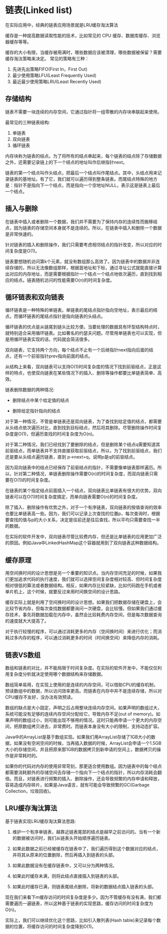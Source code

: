 # 链表(Linked list)

在实际应用中，经典的链表应用场景就是LRU缓存淘汰算法

缓存是一种提高数据读取性能的技术，比如常见的 CPU 缓存、数据库缓存、浏览器缓存等等。

缓存的大小有限，当缓存被用满时，哪些数据应该被清理，哪些数据被保留？需要缓存淘汰策略来决定。
常见的策略有三种：

1. 先进先出策略FIFO(First In，First Out)
2. 最少使用策略LFU(Least Frequently Used)
3. 最近最少使用策略LRU(Least Recently Used)

## 存储结构

链表不需要一块连续的内存空间，它通过指针将一组零散的内存块串联起来使用。

最常见的三种链表结构:

1. 单链表
2. 双向链表
3. 循环链表

内存块称为链表的结点。为了将所有的结点串起来，每个链表的结点除了存储数据之外，还需要记录链上的下一个结点的地址叫作后继指针next。

链表的第一个结点叫作头结点，把最后一个结点叫作尾结点。其中，头结点用来记录链表的基地址。有了它，我们就可以遍历得到整条链表。而尾结点特殊的地方是：指针不是指向下一个结点，而是指向一个空地址NULL，表示这是链表上最后一个结点。

## 插入与删除

在链表中插入或者删除一个数据，我们并不需要为了保持内存的连续性而搬移结点，因为链表的存储空间本身就不是连续的。所以，在链表中插入和删除一个数据是非常快速的。

针对链表的插入和删除操作，我们只需要考虑相邻结点的指针改变，所以对应的时间复杂度是O(1)。

链表要想随机访问第k个元素，就没有数组那么高效了。因为链表中的数据并非连续存储的，所以无法像数组那样，根据首地址和下标，通过寻址公式就能直接计算出对应的内存地址，而是需要根据指针一个结点一个结点地依次遍历，直到找到相应的结点。链表随机访问的性能需要O(n)的时间复杂度。

## 循环链表和双向链表

循环链表是一种特殊的单链表。单链表的尾结点指针指向空地址，表示最后的结点。而循环链表的尾结点指针是指向链表的头结点。

循环链表的优点是从链尾到链头比较方便。当要处理的数据具有环型结构特点时，就特别适合采用循环链表。比如著名的约瑟夫问题。尽管用单链表也可以实现，但是用循环链表实现的话，代码就会简洁很多。

双向链表，它支持两个方向，每个结点不止有一个后继指针next指向后面的结点，还有一个前驱指针prev指向前面的结点。

从结构上来看，双向链表可以支持O(1)时间复杂度的情况下找到前驱结点，正是这样的特点，也使双向链表在某些情况下的插入、删除等操作都要比单链表简单、高效。

链表删除数据的两种情况:

* 删除结点中某个给定值的结点

* 删除给定指针指向的结点

对于第一种情况，不管是单链表还是双向链表，为了查找到给定值的结点，都需要从头结点依次遍历对比，直到找到目标结点，然后将其删除。尽管删除操作时间复杂度是O(1)，但遍历查找的时间复杂度为O(n)。

对于第二种情况，我们已经找到了要删除的结点，但是删除某个结点q需要知道其前驱结点，而单链表并不支持直接获取前驱结点，所以，为了找到前驱结点，我们还是要从头结点遍历链表，直到 p->next=q，说明p是q的前驱结点。

因为双向链表中的结点已经保存了前驱结点的指针，不需要像单链表那样遍历。所以，针对第二种情况，单链表删除操作需要O(n)的时间复杂度，而双向链表只需要在O(1)的时间复杂度。

在链表的某个指定结点前面插入一个结点，双向链表比单链表有很大的优势。双向链表可以在O(1)时间复杂度搞定，而单向链表需要O(n)的时间复杂度。

除了插入、删除操作有优势之外，对于一个有序链表，双向链表的按值查询的效率也要比单链表高一些。因为，我们可以记录上次查找的位置p，每次查询时，根据要查找的值与p的大小关系，决定是往前还是往后查找，所以平均只需要查找一半的数据。

在实际的软件开发中，双向链表尽管比较费内存，但还是比单链表的应用更加广泛的原因。例如Java中LinkedHashMap这个容器就用到了双向链表这种数据结构。

## 缓存原理

用空间换时间的设计思想是另一个重要的知识点。当内存空间充足的时候，如果我们更加追求代码的执行速度，我们就可以选择空间复杂度相对较高、但时间复杂度相对很低的算法或者数据结构。相反，如果内存比较紧缺，比如代码跑在手机或者单片机上，这个时候，就要反过来用时间换空间的设计思路。

缓存实际上就是利用了空间换时间的设计思想。如果我们把数据存储在硬盘上，会比较节省内存，但每次查找数据都要询问一次硬盘，会比较慢。但如果我们通过缓存技术，事先将数据加载在内存中，虽然会比较耗费内存空间，但是每次数据查询的速度就大大提高了。

对于执行较慢的程序，可以通过消耗更多的内存（空间换时间）来进行优化；而消耗过多内存的程序，可以通过消耗更多的时间（时间换空间）来降低内存的消耗。

## 链表VS数组

数组和链表的对比，并不能局限于时间复杂度。在实际的软件开发中，不能仅仅利用复杂度分析就决定使用哪个数据结构来存储数据。

数组简单易用，在实现上使用的是连续的内存空间，可以借助CPU的缓存机制，预读数组中的数据，所以访问效率更高。而链表在内存中并不是连续存储，所以对CPU缓存不友好，没办法有效预读。

数组的缺点是大小固定，声明之后占用整块连续内存空间。如果声明的数组过大，系统可能没有足够的连续内存空间分配给它，导致内存不足(out of memory)。如果声明的数组过小，则可能出现不够用的情况。这时只能再申请一个更大的内存空间，把原数组拷贝进去，非常费时。而链表本身没有大小的限制，支持动态扩容。

Java中的ArrayList是基于数组实现。如果我们用ArrayList存储了1GB大小的数据，如果没有空闲空间的时候，当再插入数据的时候，ArrayList会申请一个1.5GB大小的存储空间，并且把原来那1GB的数据拷贝到新申请的空间上，数据拷贝的操作是非常耗时的。

如果你的代码对内存的使用非常苛刻，那更适合使用数组。因为链表中的每个结点都需要消耗额外的存储空间去存储一个指向下一个结点的指针，所以内存消耗会翻倍。而且，对链表进行频繁的插入、删除操作，还会导致频繁的内存申请和释放，容易造成内存碎片，如果是Java语言，就有可能会导致频繁的GC(Garbage Collection，垃圾回收)。

## LRU缓存淘汰算法

基于链表实现LRU缓存淘汰算法思路:

1. 维护一个有序单链表，越靠近链表尾部的结点是越早之前访问的。当有一个新的数据被访问时，我们从链表头开始顺序遍历链表。

2. 如果此数据之前已经被缓存在链表中了，我们遍历得到这个数据对应的结点，并将其从原来的位置删除，然后再插入到链表的头部。

3. 如果此数据没有在缓存链表中，又可以分为两种情况。

4. 如果此时缓存未满，则将此结点直接插入到链表的头部。

5. 如果此时缓存已满，则链表尾结点删除，将新的数据结点插入链表的头部。

现在我们来看下m缓存访问的时间复杂度是多少。因为不管缓存有没有满，我们都需要遍历一遍链表，所以这种基于链表的实现思路，缓存访问的时间复杂度为O(n)。

实际上，我们可以继续优化这个思路，比如引入散列表(Hash table)来记录每个数据的位置，将缓存访问的时间复杂度降到O(1)。
